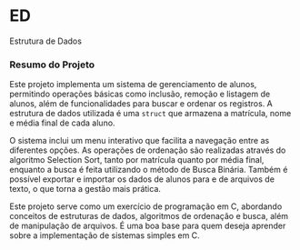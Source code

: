# ED
Estrutura de Dados
### Resumo do Projeto

Este projeto implementa um sistema de gerenciamento de alunos, permitindo operações básicas como inclusão, remoção e listagem de alunos, além de funcionalidades para buscar e ordenar os registros. A estrutura de dados utilizada é uma `struct` que armazena a matrícula, nome e média final de cada aluno. 

O sistema inclui um menu interativo que facilita a navegação entre as diferentes opções. As operações de ordenação são realizadas através do algoritmo Selection Sort, tanto por matrícula quanto por média final, enquanto a busca é feita utilizando o método de Busca Binária. Também é possível exportar e importar os dados de alunos para e de arquivos de texto, o que torna a gestão mais prática.

Este projeto serve como um exercício de programação em C, abordando conceitos de estruturas de dados, algoritmos de ordenação e busca, além de manipulação de arquivos. É uma boa base para quem deseja aprender sobre a implementação de sistemas simples em C.
